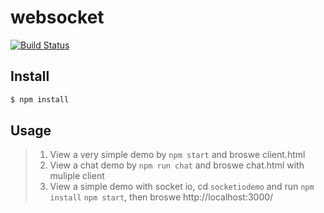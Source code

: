 # websocket
[![Build Status](https://travis-ci.org/yileliu/websocketDemo.svg?branch=master)](https://travis-ci.org/yileliu/websocketDemo.svg)

## Install
```sh
$ npm install
```

## Usage
>1. View a very simple demo by `npm start` and broswe client.html
>1. View a chat demo by `npm run chat` and broswe chat.html with muliple client
>1. View a simple demo with socket io, cd `socketiodemo` and run `npm install` `npm start`, then broswe http://localhost:3000/
